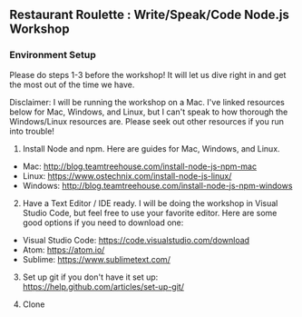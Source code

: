 ## Restaurant Roulette : Write/Speak/Code Node.js Workshop

### Environment Setup

Please do steps 1-3 before the workshop! It will let us dive right in and get the most out of the time we have. 

Disclaimer: I will be running the workshop on a Mac. I've linked resources below for Mac, Windows, and Linux, 
but I can't speak to how thorough the Windows/Linux resources are. Please seek out other resources if 
you run into trouble!

1) Install Node and npm. Here are guides for Mac, Windows, and Linux.

* Mac: http://blog.teamtreehouse.com/install-node-js-npm-mac 
* Linux: https://www.ostechnix.com/install-node-js-linux/
* Windows: http://blog.teamtreehouse.com/install-node-js-npm-windows

2) Have a Text Editor / IDE ready. I will be doing the workshop in Visual Studio Code, but feel free to use your favorite editor. Here are some good options if you need to download one:

* Visual Studio Code: https://code.visualstudio.com/download
* Atom: https://atom.io/
* Sublime: https://www.sublimetext.com/

3. Set up git if you don't have it set up: https://help.github.com/articles/set-up-git/

4. Clone 





